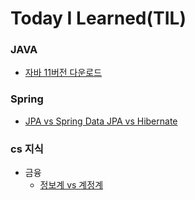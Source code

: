 # Today I Learned(TIL)

### JAVA
- [자바 11버전 다운로드](./java/Install%20Java%2011%20version.md)

### Spring
- [JPA vs Spring Data JPA vs Hibernate](./spring/JPA%20vs%20Spring%20Data%20JPA%20vs%20Hibernate.md)

### cs 지식
- 금융
  - [정보계 vs 계정계](./cs/금융/정보계%20vs%20계정계.md)
